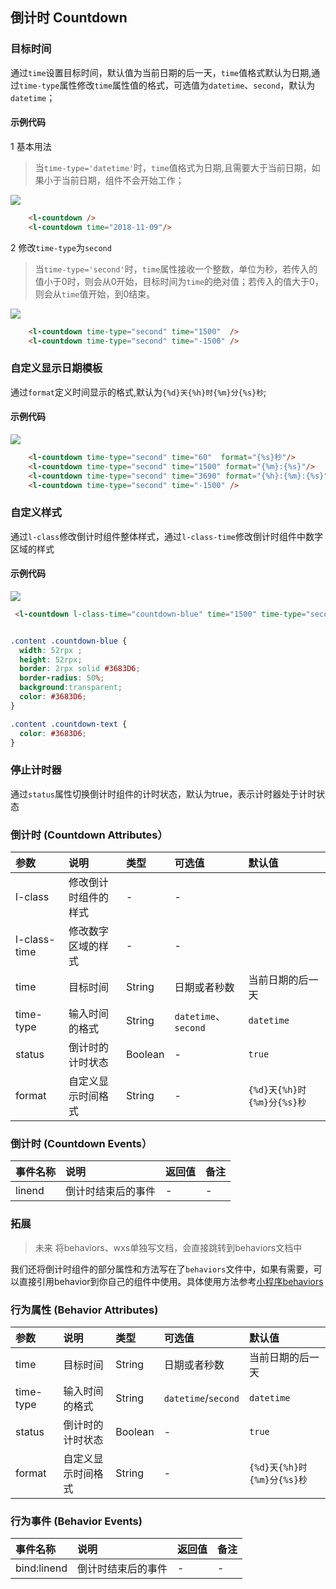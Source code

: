 ## 倒计时 Countdown

### 目标时间

通过`time`设置目标时间，默认值为当前日期的后一天，`time`值格式默认为日期,通过`time-type`属性修改`time`属性值的格式，可选值为`datetime`、`second`，默认为`datetime`；

#### 示例代码

1 基本用法

> 当`time-type='datetime'`时，`time`值格式为日期,且需要大于当前日期，如果小于当前日期，组件不会开始工作；

![](http://imglf6.nosdn.127.net/img/VVpkaDA0b3BNODdIWkVtZ3NRc1d5L0xvWVlHd1BKSEVsaVZHZ0JCdlk1V29rekx2S3lyNlBnPT0.png?imageView&thumbnail=500x0&quality=96&stripmeta=0)

```html
    <l-countdown />
    <l-countdown time="2018-11-09"/>
```

2 修改`time-type`为`second`

> 当`time-type='second'`时，`time`属性接收一个整数，单位为秒，若传入的值小于0时，则会从0开始，目标时间为`time`的绝对值；若传入的值大于0，则会从`time`值开始，到0结束。

![](http://imglf3.nosdn.127.net/img/VVpkaDA0b3BNODdIWkVtZ3NRc1d5ejhLbDNvK2MyY0laMUpRekpoZk93WjE0c3A2YU02bU1BPT0.png?imageView&thumbnail=500x0&quality=96&stripmeta=0)

```html
    <l-countdown time-type="second" time="1500"  />
    <l-countdown time-type="second" time="-1500" />
```

### 自定义显示日期模板

通过`format`定义时间显示的格式,默认为`{%d}天{%h}时{%m}分{%s}秒`;

#### 示例代码

![](http://imglf6.nosdn.127.net/img/VVpkaDA0b3BNODdIWkVtZ3NRc1d5M0t2REZWTk91QWp3dkUzbkdhMUxSZVNIY0tPYXI3WHpBPT0.png?imageView&thumbnail=500x0&quality=96&stripmeta=0)

```html
    <l-countdown time-type="second" time="60"  format="{%s}秒"/>
    <l-countdown time-type="second" time="1500" format="{%m}:{%s}"/>
    <l-countdown time-type="second" time="3690" format="{%h}:{%m}:{%s}"/>
    <l-countdown time-type="second" time="-1500" />

```

### 自定义样式

通过`l-class`修改倒计时组件整体样式，通过`l-class-time`修改倒计时组件中数字区域的样式

#### 示例代码

![](http://imglf6.nosdn.127.net/img/VVpkaDA0b3BNODdIWkVtZ3NRc1d5NkRRUDNDUHNpY1RHSVlaZFJaVGJ3bnozZlNxRkJXNzRnPT0.png?imageView&thumbnail=500x0&quality=96&stripmeta=0)

```html
 <l-countdown l-class-time="countdown-blue" time="1500" time-type="second" l-class="countdown-text"/>
```
```css

.content .countdown-blue {
  width: 52rpx ;
  height: 52rpx;
  border: 2rpx solid #3683D6;
  border-radius: 50%;
  background:transparent;
  color: #3683D6;
}

.content .countdown-text {
  color: #3683D6;
}

```

### 停止计时器

通过`status`属性切换倒计时组件的计时状态，默认为true，表示计时器处于计时状态

### 倒计时 (Countdown Attributes）

| 参数   | 说明 | 类型 | 可选值 | 默认值 |  
|:----|:----|:----|:----|:----|
| l-class | 修改倒计时组件的样式| - | - |
| l-class-time | 修改数字区域的样式 | - | - |
| time | 目标时间 | String | 日期或者秒数 | 当前日期的后一天 |
| time-type | 输入时间的格式 | String | `datetime`、`second`| `datetime` |
| status | 倒计时的计时状态 | Boolean | - | `true`|
| format | 自定义显示时间格式 | String | - | `{%d}天{%h}时{%m}分{%s}秒` |


### 倒计时 (Countdown Events）

| 事件名称   | 说明   | 返回值   |  备注   | 
|:----|:----|:----|:----|
| linend | 倒计时结束后的事件 | - | - |

### 拓展

> 未来 将behaviors、wxs单独写文档，会直接跳转到behaviors文档中

我们还将倒计时组件的部分属性和方法写在了`behaviors`文件中，如果有需要，可以直接引用behavior到你自己的组件中使用。具体使用方法参考[小程序behaviors](https://developers.weixin.qq.com/miniprogram/dev/framework/custom-component/behaviors.html)

### 行为属性 (Behavior Attributes)

| 参数   | 说明 | 类型 | 可选值 | 默认值 |  
|:----|:----|:----|:----|:----|
| time | 目标时间 | String | 日期或者秒数 | 当前日期的后一天 |
| time-type | 输入时间的格式 | String | `datetime`/`second`| `datetime` |
| status | 倒计时的计时状态 | Boolean | - | `true`|
| format | 自定义显示时间格式 | String | - | `{%d}天{%h}时{%m}分{%s}秒` |

### 行为事件 (Behavior Events)

| 事件名称   | 说明   | 返回值   |  备注   | 
|:----|:----|:----|:----|
| bind:linend | 倒计时结束后的事件 | - | - |
